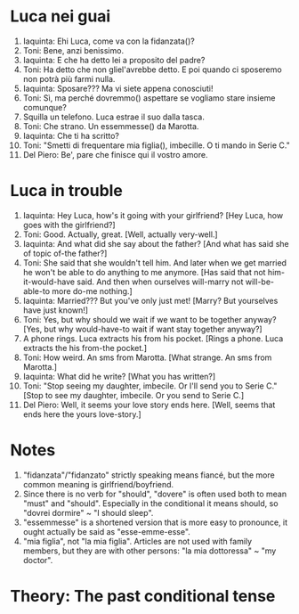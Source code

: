 # Luca nei guai

1. Iaquinta: Ehi Luca, come va con la fidanzata()?
1. Toni: Bene, anzi benissimo.
1. Iaquinta: E che ha detto lei a proposito del padre?
1. Toni: Ha detto che non gliel'avrebbe detto. E poi quando ci sposeremo
non potrà più farmi nulla.
1. Iaquinta: Sposare??? Ma vi siete appena conosciuti!
1. Toni: Sì, ma perché dovremmo() aspettare se vogliamo stare insieme comunque?
1. Squilla un telefono. Luca estrae il suo dalla tasca.
1. Toni: Che strano. Un essemmesse() da Marotta.
1. Iaquinta: Che ti ha scritto?
1. Toni: "Smetti di frequentare mia figlia(), imbecille. O ti mando in Serie C."
1. Del Piero: Be', pare che finisce qui il vostro amore.

# Luca in trouble

1. Iaquinta: Hey Luca, how's it going with your girlfriend?
[Hey Luca, how goes with the girlfriend?]
1. Toni: Good. Actually, great.
[Well, actually very-well.]
1. Iaquinta: And what did she say about the father?
[And what has said she of topic of-the father?]
1. Toni: She said that she wouldn't tell him. And later when we get married
he won't be able to do anything to me anymore.
[Has said that not him-it-would-have said. And then when ourselves will-marry
not will-be-able-to more do-me nothing.]
1. Iaquinta: Married??? But you've only just met!
[Marry? But yourselves have just known!]
1. Toni: Yes, but why should we wait if we want to be together anyway?
[Yes, but why would-have-to wait if want stay together anyway?]
1. A phone rings. Luca extracts his from his pocket.
[Rings a phone. Luca extracts the his from-the pocket.]
1. Toni: How weird. An sms from Marotta.
[What strange. An sms from Marotta.]
1. Iaquinta: What did he write?
[What you has written?]
1. Toni: "Stop seeing my daughter, imbecile. Or I'll send you to Serie C."
[Stop to see my daughter, imbecile. Or you send to Serie C.]
1. Del Piero: Well, it seems your love story ends here.
[Well, seems that ends here the yours love-story.]

# Notes

1. "fidanzata"/"fidanzato" strictly speaking means fiancé, but the more
common meaning is girlfriend/boyfriend.
1. Since there is no verb for "should", "dovere" is often used both to mean
"must" and "should". Especially in the conditional it means should, so 
"dovrei dormire" ~ "I should sleep".
1. "essemmesse" is a shortened version that is more easy to pronounce, it
ought actually be said as "esse-emme-esse".
1. "mia figlia", not "la mia figlia". Articles are not used with family members,
but they are with other persons: "la mia dottoressa" ~ "my doctor".

# Theory: The past conditional tense
